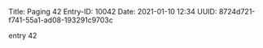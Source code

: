 Title: Paging 42
Entry-ID: 10042
Date: 2021-01-10 12:34
UUID: 8724d721-f741-55a1-ad08-193291c9703c

entry 42
